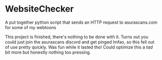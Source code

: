 # WebsiteChecker
A put together python script that sends an HTTP request to asurascans.com for some of my webtoons

This project is finished, there's nothing to be done with it. Turns out you could just join the asurascans discord and get pinged lmfao, so this fell out of use pretty quickly.
Was fun while it lasted tho! Could optimize this a *tad* bit more but honestly nothing too pressing.
